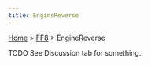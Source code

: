 ```yaml
---
title: EngineReverse
---
```


[Home](../Main%20Page.md.md) > [FF8](../FF8.md) > EngineReverse

TODO See Discussion tab for something..
